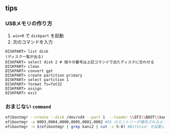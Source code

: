## tips

### USBメモリの作り方

1. `win+R` で `diskpart` を起動
2. 次のコマンドを入力

```
DISKPART> list disk
(ディスク一覧が出る)
DISKPART> select disk 2 # 個々の番号は上記コマンドで出たディスクに合わせる
DISKPART> clean
DISKPART> convert gpt
DISKPART> create partition primary
DISKPART> select partition 1
DISKPART> format fs=fat32
DISKPART> assign
DISKPART> exit
```

### おまじない `command`

```sh
efibootmgr --create --disk /dev/sdX --part 1  --loader \\EFI\\BOOT\\kani2_loader.efi --label kani2 #エントリー追加
efibootmgr -o 0003,0004,0000,0005,0001,0002 #OS のエントリーが優先されるように変更
efibootmgr -n $(efibootmgr | grep kani2 | cut -c 5-8) #BitVisor を起動したい時のみ実行
```